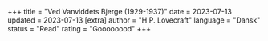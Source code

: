 +++
   title = "Ved Vanviddets Bjerge (1929-1937)"
   date = 2023-07-13
   updated = 2023-07-13
   [extra]
   author = "H.P. Lovecraft"
   language = "Dansk"
   status = "Read"
   rating = "Goooooood"
+++